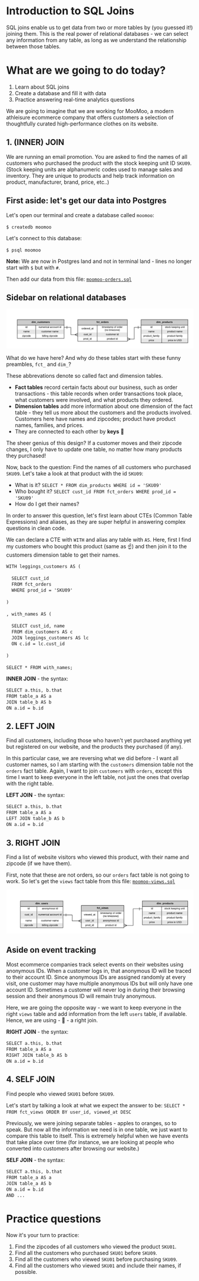 # Introduction to SQL Joins

SQL joins enable us to get data from two or more tables by (you guessed it!) joining them. This is the real power of relational databases - we can select any information from any table, as long as we understand the relationship between those tables.

# What are we going to do today?

1. Learn about SQL joins
2. Create a database and fill it with data
3. Practice answering real-time analytics questions

We are going to imagine that we are working for MooMoo, a modern athleisure ecommerce company that offers customers a selection of thoughtfully curated high-performance clothes on its website.

## 1. (INNER) JOIN

We are running an email promotion. You are asked to find the names of all customers who purchased the product with the stock keeping unit ID `SKU09`. (Stock keeping units are alphanumeric codes used to manage sales and inventory. They are unique to products and help track information on product, manufacturer, brand, price, etc..)

## First aside: let's get our data into Postgres

Let's open our terminal and create a database called `moomoo`:

`$ createdb moomoo`

Let's connect to this database:

`$ psql moomoo`

**Note:** We are now in Postgres land and not in terminal land - lines no longer start with `$` but with `#`.

Then add our data from this file: [`moomoo-orders.sql`](https://github.com/fabryandrea/sql-joins/blob/master/moomoo-orders.sql)

## Sidebar on relational databases

![orders ERD](/images/fct_orders.png)

What do we have here? And why do these tables start with these funny preambles, `fct_` and `dim_`?

These abbrevations denote so called fact and dimension tables.
* **Fact tables** record certain facts about our business, such as order transactions - this table records when order transactions took place, what customers were involved, and what products they ordered.
* **Dimension tables** add more information about one dimension of the fact table - they tell us more about the customers and the products involved. Customers here have names and zipcodes; product have product names, families, and prices.
* They are connected to each other by **keys** :key:

The sheer genius of this design? If a customer moves and their zipcode changes, I only have to update one table, no matter how many products they purchased!

Now, back to the question: Find the names of all customers who purchased `SKU09`. Let's take a look at that product with the id `SKU09`:
* What is it? `SELECT * FROM dim_products WHERE id = 'SKU09'`
* Who bought it? `SELECT cust_id FROM fct_orders WHERE prod_id = 'SKU09'`
* How do I get their names?

In order to answer this question, let's first learn about CTEs (Common Table Expressions) and aliases, as they are super helpful in answering complex questions in clean code.

We can declare a CTE with `WITH` and alias any table with `AS`. Here, first I find my customers who bought this product (same as :point_up:) and then join it to the customers dimension table to get their names.

```
WITH leggings_customers AS (

  SELECT cust_id
  FROM fct_orders
  WHERE prod_id = 'SKU09'

)

, with_names AS (

  SELECT cust_id, name
  FROM dim_customers AS c
  JOIN leggings_customers AS lc
  ON c.id = lc.cust_id

)

SELECT * FROM with_names;
```

**INNER JOIN** - the syntax:
```
SELECT a.this, b.that
FROM table_a AS a
JOIN table_b AS b
ON a.id = b.id
```



## 2. LEFT JOIN

Find all customers, including those who haven't yet purchased anything yet but registered on our website, and the products they purchased (if any).

In this particular case, we are reversing what we did before - I want all customer names, so I am starting with the `customers` dimension table not the `orders` fact table. Again, I want to join `customers` with `orders`, except this time I want to keep everyone in the left table, not just the ones that overlap with the right table.

**LEFT JOIN** - the syntax:
```
SELECT a.this, b.that
FROM table_a AS a
LEFT JOIN table_b AS b
ON a.id = b.id
```



## 3. RIGHT JOIN

Find a list of website visitors who viewed this product, with their name and zipcode (if we have them).

First, note that these are not orders, so our `orders` fact table is not going to work. So let's get the `views` fact table from this file: [`moomoo-views.sql`](https://github.com/fabryandrea/sql-joins/blob/master/moomoo-views.sql)

![views ERD](/images/fct_views.png)

## Aside on event tracking

Most ecommerce companies track select events on their websites using anonymous IDs. When a customer logs in, that anonymous ID will be traced to their account ID. Since anonymous IDs are assigned randomly at every visit, one customer may have multiple anonymous IDs but will only have one account ID. Sometimes a customer will never log in during their browsing session and their anonymous ID will remain truly anonymous.

Here, we are going the opposite way - we want to keep everyone in the right `views` table and add information from the left `users` table, if available. Hence, we are using - :tada: - a right join.


**RIGHT JOIN** - the syntax:
```
SELECT a.this, b.that
FROM table_a AS a
RIGHT JOIN table_b AS b
ON a.id = b.id
```



## 4. SELF JOIN

Find people who viewed `SKU01` before `SKU09`.

Let's start by talking a look at what we expect the answer to be: `SELECT * FROM fct_views ORDER BY user_id, viewed_at DESC`

Previously, we were joining separate tables - apples to oranges, so to speak. But now all the information we need is in one table, we just want to compare this table to itself. This is extremely helpful when we have events that take place over time (for instance, we are looking at people who converted into customers after browsing our website.)

**SELF JOIN** - the syntax:
```
SELECT a.this, b.that
FROM table_a AS a
JOIN table_a AS b
ON a.id = b.id
AND ...
```



# Practice questions

Now it's your turn to practice:
1. Find the zipcodes of all customers who viewed the product `SKU01`.
2. Find all the customers who purchased `SKU01` before `SKU09`.
3. Find all the customers who viewed `SKU01` before purchasing `SKU09`.
4. Find all the customers who viewed `SKU01` and include their names, if possible.
